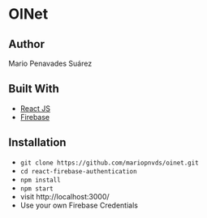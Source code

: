 # OINet

 ## Author

  Mario Penavades Suárez

## Built With
- [React JS](https://reactjs.org/)
- [Firebase](https://firebase.google.com)


## Installation

* `git clone https://github.com/mariopnvds/oinet.git`
* `cd react-firebase-authentication`
* `npm install`
* `npm start`
* visit http://localhost:3000/
* Use your own Firebase Credentials
